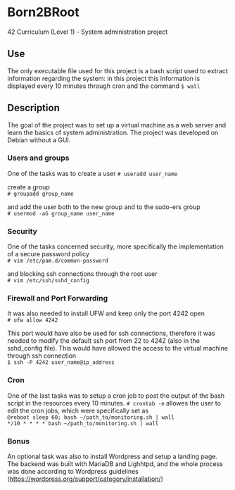 # Born2BRoot
42 Curriculum (Level 1) - System administration project

## Use
The only executable file used for this project is a bash script used to extract information regarding the system: in this project this information is displayed every 10 minutes through cron and the command `$ wall`

## Description
The goal of the project was to set up a virtual machine as a web server and learn the basics of system administration. The project was developed on Debian without a GUI.  
  
### Users and groups
One of the tasks was to create a user
`# useradd user_name`  
  
create a group  
`# groupadd group_name`  
  
and add the user both to the new group and to the sudo-ers group  
`# usermod -aG group_name user_name`  

### Security
One of the tasks concerned security, more specifically the implementation of a secure password policy  
`# vim /etc/pam.d/common-password`  

and blocking ssh connections through the root user  
`# vim /etc/ssh/sshd_config`  

### Firewall and Port Forwarding
It was also needed to install UFW and keep only the port 4242 open  
`# ufw allow 4242`  

This port would have also be used for ssh connections, therefore it was needed to modify the default ssh port from 22 to 4242 (also in the sshd_config file). This would have allowed the access to the virtual machine through ssh connection  
`$ ssh -P 4242 user_name@ip_address`

### Cron
One of the last tasks was to setup a cron job to post the output of the bash script in the resources every 10 minutes. 
`# crontab -e` allowes the user to edit the cron jobs, which were specifically set as  
`@reboot sleep 60; bash ~/path_to/monitoring.sh | wall`  
`*/10 * * * * bash ~/path_to/monitoring.sh | wall`  

### Bonus
An optional task was also to install Wordpress and setup a landing page. The backend was built with MariaDB and Lighhtpd, and the whole process was done according to Wordpress guidelines (https://wordpress.org/support/category/installation/)
